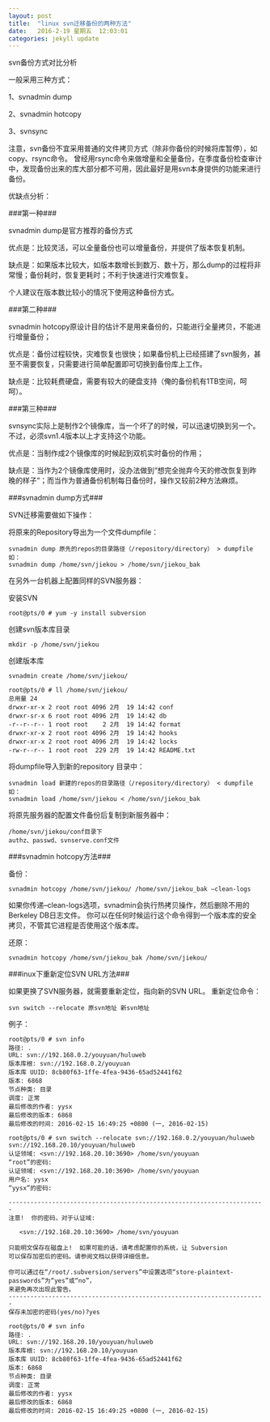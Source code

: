 ```yaml
---
layout: post
title:  "linux svn迁移备份的两种方法"
date:   2016-2-19 星期五  12:03:01 
categories: jekyll update
---
```


svn备份方式对比分析

一般采用三种方式：

1、svnadmin dump

2、svnadmin hotcopy

3、svnsync

注意，svn备份不宜采用普通的文件拷贝方式（除非你备份的时候将库暂停），如copy、rsync命令。
曾经用rsync命令来做增量和全量备份，在季度备份检查审计中，发现备份出来的库大部分都不可用，因此最好是用svn本身提供的功能来进行备份。

优缺点分析：

###第一种###

svnadmin dump是官方推荐的备份方式

优点是：比较灵活，可以全量备份也可以增量备份，并提供了版本恢复机制。

缺点是：如果版本比较大，如版本数增长到数万、数十万，那么dump的过程将非常慢；备份耗时，恢复更耗时；不利于快速进行灾难恢复。

个人建议在版本数比较小的情况下使用这种备份方式。

###第二种###

svnadmin hotcopy原设计目的估计不是用来备份的，只能进行全量拷贝，不能进行增量备份；

优点是：备份过程较快，灾难恢复也很快；如果备份机上已经搭建了svn服务，甚至不需要恢复，只需要进行简单配置即可切换到备份库上工作。

缺点是：比较耗费硬盘，需要有较大的硬盘支持（俺的备份机有1TB空间，呵呵）。

###第三种###

svnsync实际上是制作2个镜像库，当一个坏了的时候，可以迅速切换到另一个。不过，必须svn1.4版本以上才支持这个功能。

优点是：当制作成2个镜像库的时候起到双机实时备份的作用；

缺点是：当作为2个镜像库使用时，没办法做到“想完全抛弃今天的修改恢复到昨晚的样子”；而当作为普通备份机制每日备份时，操作又较前2种方法麻烦。

###svnadmin dump方式###

SVN迁移需要做如下操作：

将原来的Repository导出为一个文件dumpfile：

	svnadmin dump 原先的repos的目录路径（/repository/directory） > dumpfile
	如：
	svnadmin dump /home/svn/jiekou > /home/svn/jiekou_bak

在另外一台机器上配置同样的SVN服务器：

安装SVN

	root@pts/0 # yum -y install subversion

创建svn版本库目录

	mkdir -p /home/svn/jiekou

创建版本库

	svnadmin create /home/svn/jiekou/

	root@pts/0 # ll /home/svn/jiekou/
	总用量 24
	drwxr-xr-x 2 root root 4096 2月  19 14:42 conf
	drwxr-sr-x 6 root root 4096 2月  19 14:42 db
	-r--r--r-- 1 root root    2 2月  19 14:42 format
	drwxr-xr-x 2 root root 4096 2月  19 14:42 hooks
	drwxr-xr-x 2 root root 4096 2月  19 14:42 locks
	-rw-r--r-- 1 root root  229 2月  19 14:42 README.txt

将dumpfile导入到新的repository 目录中：

	svnadmin load 新建的repos的目录路径（/repository/directory） < dumpfile
	如：
	svnadmin load /home/svn/jiekou < /home/svn/jiekou_bak

将原先服务器的配置文件备份后复制到新服务器中：

	/home/svn/jiekou/conf目录下
	authz、passwd、svnserve.conf文件

###svnadmin hotcopy方法###

备份：

	svnadmin hotcopy /home/svn/jiekou/ /home/svn/jiekou_bak –clean-logs

如果你传递–clean-logs选项，svnadmin会执行热拷贝操作，然后删除不用的Berkeley DB日志文件。
你可以在任何时候运行这个命令得到一个版本库的安全拷贝，不管其它进程是否使用这个版本库。

还原：

	svnadmin hotcopy /home/svn/jiekou_bak /home/svn/jiekou/

###inux下重新定位SVN URL方法###

如果更换了SVN服务器，就需要重新定位，指向新的SVN URL。
重新定位命令：

	svn switch --relocate 原svn地址 新svn地址

例子：

	root@pts/0 # svn info
	路径: .
	URL: svn://192.168.0.2/youyuan/huluweb
	版本库根: svn://192.168.0.2/youyuan
	版本库 UUID: 8cb80f63-1ffe-4fea-9436-65ad52441f62
	版本: 6868
	节点种类: 目录
	调度: 正常
	最后修改的作者: yysx
	最后修改的版本: 6868
	最后修改的时间: 2016-02-15 16:49:25 +0800 (一, 2016-02-15)
	
	root@pts/0 # svn switch --relocate svn://192.168.0.2/youyuan/huluweb svn://192.168.20.10/youyuan/huluweb
	认证领域: <svn://192.168.20.10:3690> /home/svn/youyuan
	“root”的密码: 
	认证领域: <svn://192.168.20.10:3690> /home/svn/youyuan
	用户名: yysx
	“yysx”的密码: 
	
	-----------------------------------------------------------------------
	注意!  你的密码，对于认证域:
	
	   <svn://192.168.20.10:3690> /home/svn/youyuan
	
	只能明文保存在磁盘上!  如果可能的话，请考虑配置你的系统，让 Subversion
	可以保存加密后的密码。请参阅文档以获得详细信息。
	
	你可以通过在“/root/.subversion/servers”中设置选项“store-plaintext-	passwords”为“yes”或“no”，
	来避免再次出现此警告。
	-----------------------------------------------------------------------
	保存未加密的密码(yes/no)?yes
	
	root@pts/0 # svn info
	路径: .
	URL: svn://192.168.20.10/youyuan/huluweb
	版本库根: svn://192.168.20.10/youyuan
	版本库 UUID: 8cb80f63-1ffe-4fea-9436-65ad52441f62
	版本: 6868
	节点种类: 目录
	调度: 正常
	最后修改的作者: yysx
	最后修改的版本: 6868
	最后修改的时间: 2016-02-15 16:49:25 +0800 (一, 2016-02-15)
